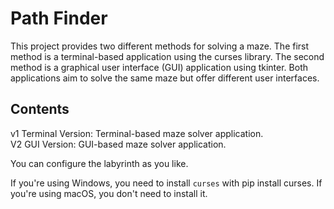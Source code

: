 # Path Finder

This project provides two different methods for solving a maze. The first method is a terminal-based application using the curses library. The second method is a graphical user interface (GUI) application using tkinter. Both applications aim to solve the same maze but offer different user interfaces.
<br>

## Contents

v1 Terminal Version: Terminal-based maze solver application. <br>
V2 GUI Version: GUI-based maze solver application.
<br>

You can configure the labyrinth as you like.
<br>

If you're using Windows, you need to install `curses` with pip install curses. If you're using macOS, you don't need to install it.



